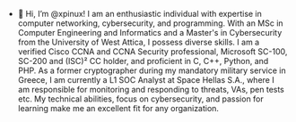- 👋 Hi, I’m @xpinux!
I am an enthusiastic individual with expertise in computer networking, cybersecurity, and programming. With an MSc in Computer Engineering and Informatics and a Master's in Cybersecurity from the University of West Attica, I possess diverse skills. I am a verified Cisco CCNA and CCNA Security professional, Microsoft SC-100, SC-200 and (ISC)² CC holder, and proficient in C, C++, Python, and PHP. As a former cryptographer during my mandatory military service in Greece, I am currently a L1 SOC Analyst at Space Hellas S.A., where I am responsible for monitoring and responding to threats, VAs, pen tests etc. My technical abilities, focus on cybersecurity, and passion for learning make me an excellent fit for any organization.

<!---
xpinux/xpinux is a ✨ special ✨ repository because its `README.md` (this file) appears on your GitHub profile.
You can click the Preview link to take a look at your changes.
--->
